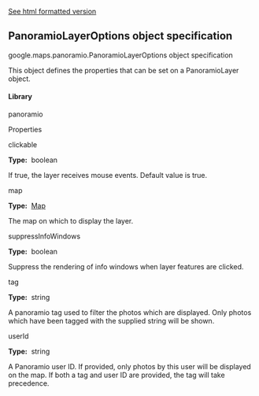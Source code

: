 [See html formatted version](https://huasofoundries.github.io/google-maps-documentation/PanoramioLayerOptions.html)


PanoramioLayerOptions object specification
------------------------------------------

google.maps.panoramio.PanoramioLayerOptions object specification

This object defines the properties that can be set on a PanoramioLayer object.

#### Library

panoramio

Properties

clickable

**Type:**  boolean

If true, the layer receives mouse events. Default value is true.

map

**Type:**  [Map](https://github.com/amenadiel/google-maps-documentation/blob/master/docs/Map.md)

The map on which to display the layer.

suppressInfoWindows

**Type:**  boolean

Suppress the rendering of info windows when layer features are clicked.

tag

**Type:**  string

A panoramio tag used to filter the photos which are displayed. Only photos which have been tagged with the supplied string will be shown.

userId

**Type:**  string

A Panoramio user ID. If provided, only photos by this user will be displayed on the map. If both a tag and user ID are provided, the tag will take precedence.